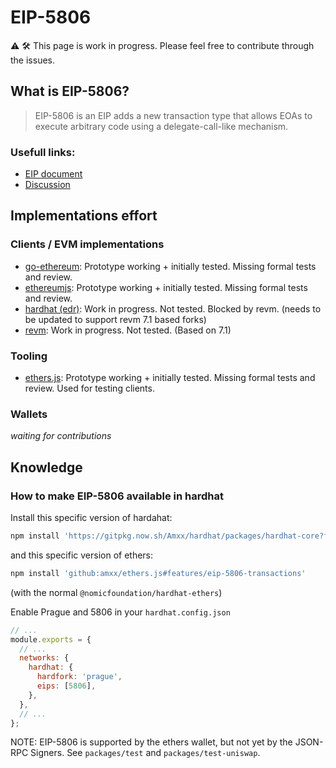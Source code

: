 # EIP-5806

:warning: :hammer_and_wrench: This page is work in progress. Please feel free to contribute through the issues.

## What is EIP-5806?

> EIP-5806 is an EIP adds a new transaction type that allows EOAs to execute arbitrary code using a delegate-call-like mechanism.

### Usefull links:

- [EIP document](https://eips.ethereum.org/EIPS/eip-5806)
- [Discussion](https://ethereum-magicians.org/t/eip-5806-delegate-transaction/11409)

## Implementations effort

### Clients / EVM implementations

- [go-ethereum](https://github.com/ethereum/go-ethereum/pull/28997): Prototype working + initially tested. Missing formal tests and review.
- [ethereumjs](https://github.com/ethereumjs/ethereumjs-monorepo/pull/3312): Prototype working + initially tested. Missing formal tests and review.
- [hardhat (edr)](https://github.com/Amxx/hardhat/tree/features/eip-5806): Work in progress. Not tested. Blocked by revm. (needs to be updated to support revm 7.1 based forks)
- [revm](https://github.com/bluealloy/revm/pull/1184): Work in progress. Not tested. (Based on 7.1)

### Tooling

- [ethers.js](https://github.com/ethers-io/ethers.js/pull/4638): Prototype working + initially tested. Missing formal tests and review. Used for testing clients.

### Wallets

*waiting for contributions*


## Knowledge

### How to make EIP-5806 available in hardhat

Install this specific version of hardahat:
```bash
npm install 'https://gitpkg.now.sh/Amxx/hardhat/packages/hardhat-core?features/eip5806/2.20.2'
```

and this specific version of ethers:
```bash
npm install 'github:amxx/ethers.js#features/eip-5806-transactions'
```

(with the normal `@nomicfoundation/hardhat-ethers`)

Enable Prague and 5806 in your `hardhat.config.json`
```javascript
// ...
module.exports = {
  // ...
  networks: {
    hardhat: {
      hardfork: 'prague',
      eips: [5806],
    },
  },
  // ...
};
```

NOTE: EIP-5806 is supported by the ethers wallet, but not yet by the JSON-RPC Signers. See `packages/test` and `packages/test-uniswap`.
